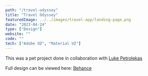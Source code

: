 ```yaml
---
path: "/travel-odyssey"
title: "Travel Odyssey"
featuredImage: ../../images/travel-app/landing-page.png
date: "2023-04-24"
type: ["Design"]
website: ""
code: ""
tech: ["Adobe XD", "Material UI"]
---
```


This was a pet project done in collaboration with [Luke Petrolekas](https://lukepetrolekas.com/)

Full design can be viewed here: [Behance](https://www.behance.net/gallery/169097717/Travel-Odyssey)

<!-- ![landing page](../../images/travel-app/landing-page.png) -->
<!-- ![signup](../../images/travel-app/signup.png)
![signup 2](../../images/travel-app/signup-2.png)
![login](../../images/travel-app/login.png)
![tos](../../images/travel-app/tos.png)
![likes](../../images/travel-app/likes.png)
![create board](../../images/travel-app/board-create.png)
![create board loading](../../images/travel-app/board-create-loading.png)
![create board done](../../images/travel-app/board-create-done.png)
![itinerary](../../images/travel-app/itinerary.png)
![itinerary 2](../../images/travel-app/itinerary-2.png)
![activity create](../../images/travel-app/activity-create.png)
![activity notes](../../images/travel-app/activity-notes.png)
![activity list](../../images/travel-app/activity-list.png)
![places](../../images/travel-app/places.png)
![articles](../../images/travel-app/articles.png)
![place details](../../images/travel-app/place-detail.png)
![search](../../images/travel-app/search.png) -->






